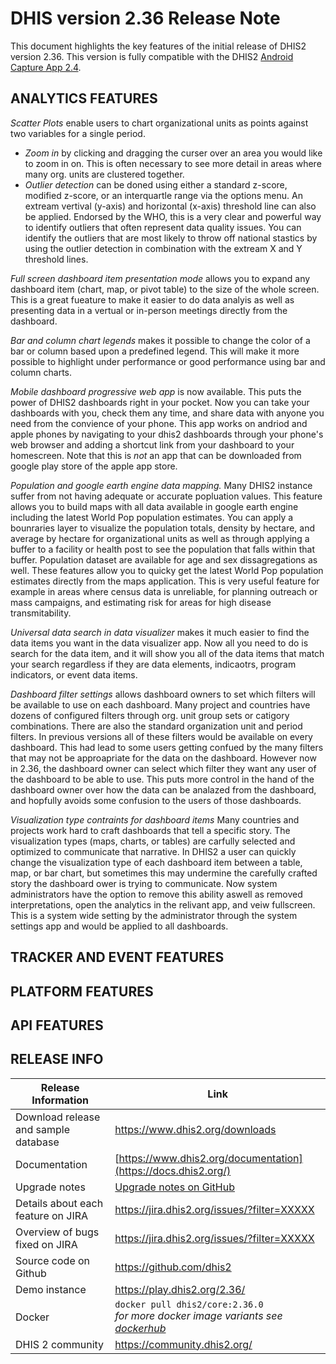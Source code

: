 # DHIS version 2.36 Release Note

This document highlights the key features of the initial release of DHIS2 version 2.36.
This version is fully compatible with the DHIS2 [Android Capture App 2.4](https://www.dhis2.org/android-2-4).


## ANALYTICS FEATURES

_Scatter Plots_ enable users to chart organizational units as points against two variables for a single period. 
  - *Zoom in* by clicking and dragging the curser over an area you would like to zoom in on. This is often necessary to see more detail in areas where many org. units are clustered together. 
  - *Outlier detection* can be doned using either a standard z-score, modified z-score, or an interquartle range via the options menu. An extream vertival (y-axis) and horizontal (x-axis) threshold line can also be applied. Endorsed by the WHO, this is a very clear and powerful way to identify outliers that often represent data quality issues. You can identify the outliers that are most likely to throw off national stastics by using the outlier detection in combination with the extream X and Y threshold lines.

_Full screen dashboard item presentation mode_ allows you to expand any dashboard item (chart, map, or pivot table) to the size of the whole screen. This is a great fueature to make it easier to do data analyis as well as presenting data in a vertual or in-person meetings directly from the dashboard.  

_Bar and column chart legends_ makes it possible to change the color of a bar or column based upon a predefined legend. This will make it more possible to highlight under performance or good performance using bar and column charts. 

_Mobile dashboard progressive web app_ is now available. This puts the power of DHIS2 dashboards right in your pocket. Now you can take your dashboards with you, check them any time, and share data with anyone you need from the convience of your phone. This app works on andriod and apple phones by navigating to your dhis2 dashboards through your phone's web browser and adding a shortcut link from your dashboard to your homescreen. Note that this is _*not*_ an app that can be downloaded from google play store of the apple app store. 

_Population and google earth engine data mapping._ Many DHIS2 instance suffer from not having adequate or accurate popluation values. This feature allows you to build maps with all data available in google earth engine including the latest World Pop population estimates. You can apply a bounraries layer to visualize the population totals, density by hectare, and average by hectare for organizational units as well as through applying a buffer to a facility or health post to see the population that falls within that buffer. Population dataset are available for age and sex dissagregations as well. These features allow you to quicky get the latest World Pop population estimates directly from the maps application. This is very useful feature for example in areas where census data is unreliable, for planning outreach or mass campaigns, and estimating risk for areas for high disease transmitability.  

_Universal data search in data visualizer_ makes it much easier to find the data items you want in the data visualizer app. Now all you need to do is search for the data item, and it will show you all of the data items that match your search regardless if they are data elements, indicaotrs, program indicators, or event data items. 

_Dashboard filter settings_ allows dashboard owners to set which filters will be available to use on each dashboard. Many project and countries have dozens of configured filters through org. unit group sets or catigory combinations. There are also the standard organization unit and period filters. In previous versions all of these filters would be available on every dashboard. This had lead to some users getting confued by the many filters that may not be approapriate for the data on the dashboard.  However now in 2.36, the dashboard owner can select which filter they want any user of the dashboard to be able to use. This puts more control in the hand of the dashboard owner over how the data can be analazed from the dashboard, and hopfully avoids some confusion to the users of those dashboards. 

_Visualization type contraints for dashboard items_ Many countries and projects work hard to craft dashboards that tell a specific story. The visualization types (maps, charts, or tables) are carfully selected and optimized to communicate that narrative. In DHIS2 a user can quickly change the visualization type of each dashboard item between a table, map, or bar chart, but sometimes this may undermine the carefully crafted story the dashboard ower is trying to communicate. Now system administrators have the option to remove this ability aswell as removed interpretations, open the analytics in the relivant app, and veiw fullscreen. This is a system wide setting by the administrator through the system settings app and would be applied to all dashboards.


## TRACKER AND EVENT FEATURES



## PLATFORM FEATURES



## API FEATURES



## RELEASE INFO


|Release Information|Link|
| --- | --- |
|Download release and sample database|https://www.dhis2.org/downloads|
|Documentation|[https://www.dhis2.org/documentation](https://docs.dhis2.org/)|
|Upgrade notes|[Upgrade notes on GitHub](https://github.com/dhis2/dhis2-releases/blob/master/releases/2.36/README.md)|
|Details about each feature on JIRA|https://jira.dhis2.org/issues/?filter=XXXXX|
|Overview of bugs fixed on JIRA|https://jira.dhis2.org/issues/?filter=XXXXX|
|Source code on Github|https://github.com/dhis2|
|Demo instance|https://play.dhis2.org/2.36/|
|Docker|`docker pull dhis2/core:2.36.0`<br>_for more docker image variants see [dockerhub](https://hub.docker.com/repository/docker/dhis2/core)_|
|DHIS 2 community|https://community.dhis2.org/|

